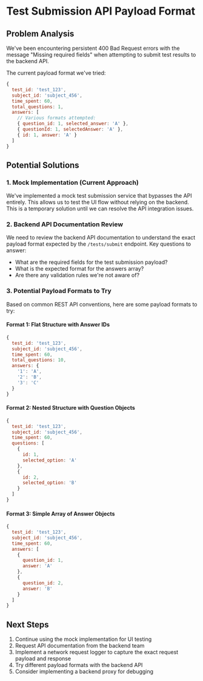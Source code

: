 # Test Submission API Payload Format

## Problem Analysis

We've been encountering persistent 400 Bad Request errors with the message "Missing required fields" when attempting to submit test results to the backend API.

The current payload format we've tried:

```javascript
{
  test_id: 'test_123',
  subject_id: 'subject_456',
  time_spent: 60,
  total_questions: 1,
  answers: [
    // Various formats attempted:
    { question_id: 1, selected_answer: 'A' },
    { questionId: 1, selectedAnswer: 'A' },
    { id: 1, answer: 'A' }
  ]
}
```

## Potential Solutions

### 1. Mock Implementation (Current Approach)

We've implemented a mock test submission service that bypasses the API entirely. This allows us to test the UI flow without relying on the backend. This is a temporary solution until we can resolve the API integration issues.

### 2. Backend API Documentation Review

We need to review the backend API documentation to understand the exact payload format expected by the `/tests/submit` endpoint. Key questions to answer:

- What are the required fields for the test submission payload?
- What is the expected format for the answers array?
- Are there any validation rules we're not aware of?

### 3. Potential Payload Formats to Try

Based on common REST API conventions, here are some payload formats to try:

#### Format 1: Flat Structure with Answer IDs
```javascript
{
  test_id: 'test_123',
  subject_id: 'subject_456',
  time_spent: 60,
  total_questions: 10,
  answers: {
    '1': 'A',
    '2': 'B',
    '3': 'C'
  }
}
```

#### Format 2: Nested Structure with Question Objects
```javascript
{
  test_id: 'test_123',
  subject_id: 'subject_456',
  time_spent: 60,
  questions: [
    {
      id: 1,
      selected_option: 'A'
    },
    {
      id: 2,
      selected_option: 'B'
    }
  ]
}
```

#### Format 3: Simple Array of Answer Objects
```javascript
{
  test_id: 'test_123',
  subject_id: 'subject_456',
  time_spent: 60,
  answers: [
    {
      question_id: 1,
      answer: 'A'
    },
    {
      question_id: 2,
      answer: 'B'
    }
  ]
}
```

## Next Steps

1. Continue using the mock implementation for UI testing
2. Request API documentation from the backend team
3. Implement a network request logger to capture the exact request payload and response
4. Try different payload formats with the backend API
5. Consider implementing a backend proxy for debugging
